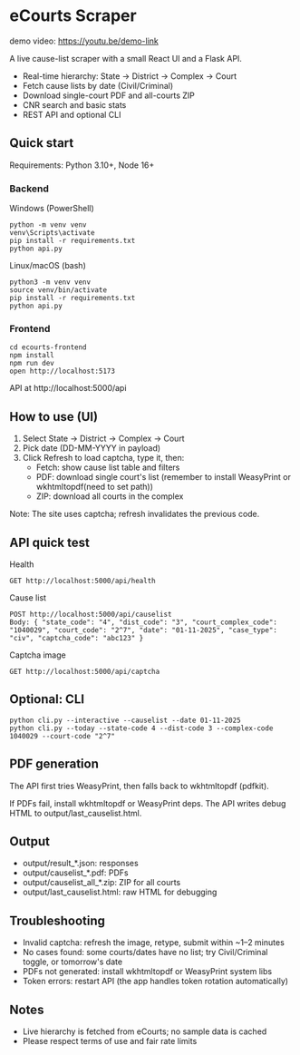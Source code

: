 # eCourts Scraper

demo video: https://youtu.be/demo-link

A live cause-list scraper with a small React UI and a Flask API.

- Real-time hierarchy: State → District → Complex → Court
- Fetch cause lists by date (Civil/Criminal)
- Download single-court PDF and all-courts ZIP
- CNR search and basic stats
- REST API and optional CLI

## Quick start

Requirements: Python 3.10+, Node 16+

### Backend

Windows (PowerShell)
```
python -m venv venv
venv\Scripts\activate
pip install -r requirements.txt
python api.py
```

Linux/macOS (bash)
```
python3 -m venv venv
source venv/bin/activate
pip install -r requirements.txt
python api.py
```

### Frontend

```
cd ecourts-frontend
npm install
npm run dev
open http://localhost:5173
```

API at http://localhost:5000/api

## How to use (UI)

1. Select State → District → Complex → Court
2. Pick date (DD-MM-YYYY in payload)
3. Click Refresh to load captcha, type it, then:
   - Fetch: show cause list table and filters
   - PDF: download single court's list (remember to install WeasyPrint or wkhtmltopdf(need to set path))
   - ZIP: download all courts in the complex

Note: The site uses captcha; refresh invalidates the previous code.

## API quick test

Health
```
GET http://localhost:5000/api/health
```

Cause list
```
POST http://localhost:5000/api/causelist
Body: { "state_code": "4", "dist_code": "3", "court_complex_code": "1040029", "court_code": "2^7", "date": "01-11-2025", "case_type": "civ", "captcha_code": "abc123" }
```

Captcha image
```
GET http://localhost:5000/api/captcha
```

## Optional: CLI

```
python cli.py --interactive --causelist --date 01-11-2025
python cli.py --today --state-code 4 --dist-code 3 --complex-code 1040029 --court-code "2^7"
```

## PDF generation

The API first tries WeasyPrint, then falls back to wkhtmltopdf (pdfkit).

If PDFs fail, install wkhtmltopdf or WeasyPrint deps. The API writes debug HTML to output/last_causelist.html.

## Output

- output/result_*.json: responses
- output/causelist_*.pdf: PDFs
- output/causelist_all_*.zip: ZIP for all courts
- output/last_causelist.html: raw HTML for debugging

## Troubleshooting

- Invalid captcha: refresh the image, retype, submit within ~1–2 minutes
- No cases found: some courts/dates have no list; try Civil/Criminal toggle, or tomorrow's date
- PDFs not generated: install wkhtmltopdf or WeasyPrint system libs
- Token errors: restart API (the app handles token rotation automatically)

## Notes

- Live hierarchy is fetched from eCourts; no sample data is cached
- Please respect terms of use and fair rate limits